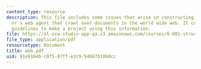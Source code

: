 ```yaml
---
content_type: resource
description: This file includes some issues that arise in constructing a a spider
  or a web agent that crawl over documents in the world wide web. It contains the
  guidelines to make a project using this information.
file: https://ol-ocw-studio-app-qa.s3.amazonaws.com/courses/6-001-structure-and-interpretation-of-computer-programs-spring-2005/91e9104bc8f587ffe2c954b67b18b0cc_web.pdf
file_type: application/pdf
resourcetype: Document
title: web.pdf
uid: 91e9104b-c8f5-87ff-e2c9-54b67b18b0cc
---
```

